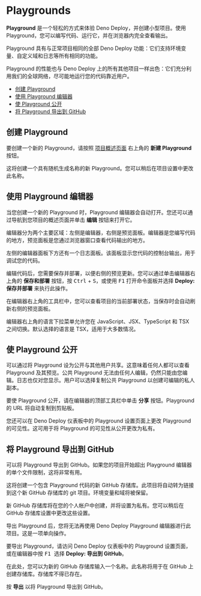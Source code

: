 # Playgrounds

**Playground** 是一个轻松的方式来体验 Deno Deploy，并创建小型项目。使用
Playground，您可以编写代码、运行它，并在浏览器内完全查看输出。

Playground 具有与正常项目相同的全部 Deno Deploy
功能：它们支持环境变量、自定义域和日志等所有相同的功能。

Playground 的性能也与 Deno Deploy
上的所有其他项目一样出色：它们充分利用我们的全球网络，尽可能地运行您的代码靠近用户。

- [创建 Playground](#creating-a-playground)
- [使用 Playground 编辑器](#using-the-playground-editor)
- [使 Playground 公开](#making-a-playground-public)
- [将 Playground 导出到 GitHub](#exporting-a-playground-to-GitHub)

## 创建 Playground

要创建一个新的 Playground，请按照 [项目概述页面](https://dash.deno.com/projects)
右上角的 **新建 Playground** 按钮。

这将创建一个具有随机生成名称的新 Playground。您可以稍后在项目设置中更改此名称。

## 使用 Playground 编辑器

当您创建一个新的 Playground 时，Playground
编辑器会自动打开。您还可以通过导航到您项目的概述页面并单击 **编辑**
按钮来打开它。

编辑器分为两个主要区域：左侧是编辑器，右侧是预览面板。编辑器是您编写代码的地方，预览面板是您通过浏览器窗口查看代码输出的地方。

左侧的编辑器面板下方还有一个日志面板。该面板显示您代码的控制台输出，用于调试您的代码。

编辑代码后，您需要保存并部署，以便右侧的预览更新。您可以通过单击编辑器右上角的
**保存和部署** 按钮，按 <kbd>Ctrl</kbd> + <kbd>S</kbd>，或使用 <kbd>F1</kbd>
打开命令面板并选择 **Deploy: 保存并部署** 来执行此操作。

在编辑器右上角的工具栏中，您可以查看项目的当前部署状态，当保存时会自动刷新右侧的预览面板。

编辑器右上角的语言下拉菜单允许您在 JavaScript、JSX、TypeScript 和 TSX
之间切换。默认选择的语言是 TSX，适用于大多数情况。

## 使 Playground 公开

可以通过将 Playground 设为公开与其他用户共享。这意味着任何人都可以查看
Playground 及其预览。公共 Playground
无法由任何人编辑，仍然只能由您编辑。日志也仅对您显示。用户可以选择复制公共
Playground 以创建可编辑的私人副本。

要使 Playground 公开，请在编辑器的顶部工具栏中单击 **分享** 按钮。Playground 的
URL 将自动复制到剪贴板。

您还可以在 Deno Deploy 仪表板中的 Playground 设置页面上更改 Playground
的可见性。这可用于将 Playground 的可见性从公开更改为私有。

## 将 Playground 导出到 GitHub

可以将 Playground 导出到 GitHub。如果您的项目开始超出 Playground
编辑器的单个文件限制，这将非常有用。

这将创建一个包含 Playground 代码的新 GitHub 存储库。此项目将自动转为链接到这个新
GitHub 存储库的 git 项目。环境变量和域将被保留。

新 GitHub 存储库将在您的个人帐户中创建，并将设置为私有。您可以稍后在 GitHub
存储库设置中更改这些设置。

导出 Playground 后，您将无法再使用 Deno Deploy Playground
编辑器进行此项目。这是一项单向操作。

要导出 Playground，请访问 Deno Deploy 仪表板中的 Playground
设置页面，或在编辑器中按 <kbd> F1 </kbd> 选择 **Deploy: 导出到 GitHub**。

在此处，您可以为新的 GitHub 存储库输入一个名称。此名称将用于在 GitHub
上创建存储库。存储库不得已存在。

按 **导出** 以将 Playground 导出到 GitHub。

